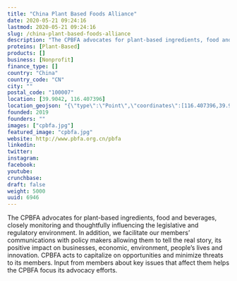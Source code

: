 ```yaml
---
title: "China Plant Based Foods Alliance"
date: 2020-05-21 09:24:16
lastmod: 2020-05-21 09:24:16
slug: /china-plant-based-foods-alliance
description: "The CPBFA advocates for plant-based ingredients, food and beverages, closely monitoring and thoughtfully influencing the legislative and regulatory environment. In addition, we facilitate our members’ communications with policy makers allowing them to tell the real story, its positive impact on businesses, economic, environment, people’s lives and innovation. CPBFA acts to capitalize on opportunities and minimize threats to its members. Input from members about key issues that affect them helps the CPBFA focus its advocacy efforts."
proteins: [Plant-Based]
products: []
business: [Nonprofit]
finance_type: []
country: "China"
country_code: "CN"
city: ""
postal_code: "100007"
location: [39.9042, 116.407396]
location_geojson: "{\"type\":\"Point\",\"coordinates\":[116.407396,39.9042]}"
founded: 2019
founders: ""
images: ["cpbfa.jpg"]
featured_image: "cpbfa.jpg"
website: http://www.pbfa.org.cn/pbfa
linkedin: 
twitter: 
instagram: 
facebook: 
youtube: 
crunchbase: 
draft: false
weight: 5000
uuid: 6946
---
```

The CPBFA advocates for plant-based ingredients, food and beverages, closely monitoring and thoughtfully influencing the legislative and regulatory environment. In addition, we facilitate our members’ communications with policy makers allowing them to tell the real story, its positive impact on businesses, economic, environment, people’s lives and innovation. CPBFA acts to capitalize on opportunities and minimize threats to its members. Input from members about key issues that affect them helps the CPBFA focus its advocacy efforts.
